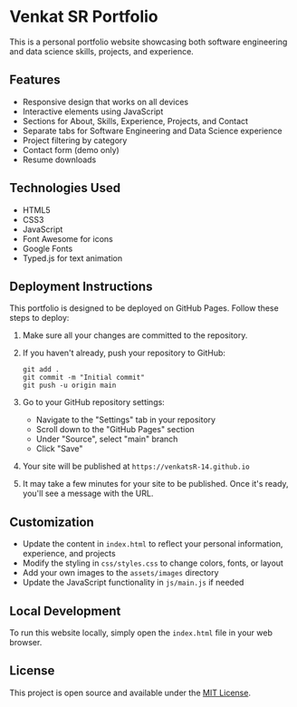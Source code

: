 # Venkat SR Portfolio

This is a personal portfolio website showcasing both software engineering and data science skills, projects, and experience.

## Features

- Responsive design that works on all devices
- Interactive elements using JavaScript
- Sections for About, Skills, Experience, Projects, and Contact
- Separate tabs for Software Engineering and Data Science experience
- Project filtering by category
- Contact form (demo only)
- Resume downloads

## Technologies Used

- HTML5
- CSS3
- JavaScript
- Font Awesome for icons
- Google Fonts
- Typed.js for text animation

## Deployment Instructions

This portfolio is designed to be deployed on GitHub Pages. Follow these steps to deploy:

1. Make sure all your changes are committed to the repository.

2. If you haven't already, push your repository to GitHub:
   ```
   git add .
   git commit -m "Initial commit"
   git push -u origin main
   ```

3. Go to your GitHub repository settings:
   - Navigate to the "Settings" tab in your repository
   - Scroll down to the "GitHub Pages" section
   - Under "Source", select "main" branch
   - Click "Save"

4. Your site will be published at `https://venkatsR-14.github.io`

5. It may take a few minutes for your site to be published. Once it's ready, you'll see a message with the URL.

## Customization

- Update the content in `index.html` to reflect your personal information, experience, and projects
- Modify the styling in `css/styles.css` to change colors, fonts, or layout
- Add your own images to the `assets/images` directory
- Update the JavaScript functionality in `js/main.js` if needed

## Local Development

To run this website locally, simply open the `index.html` file in your web browser.

## License

This project is open source and available under the [MIT License](LICENSE).
